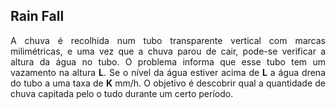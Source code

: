 <div id="rain">

</div>

## Rain Fall

<p align="justify">

</p>
<p align="justify">
A chuva é recolhida num tubo transparente vertical com marcas milimétricas, e uma vez que a chuva parou de cair, pode-se verificar a altura da água no tubo. O problema informa que esse tubo tem um vazamento na altura <b>L</b>. Se o nível da água estiver acima de <b>L</b> a água drena do tubo a uma taxa de <b>K</b> mm/h. O objetivo é descobrir qual a quantidade de chuva capitada pelo o tudo durante um certo período.
</p>


